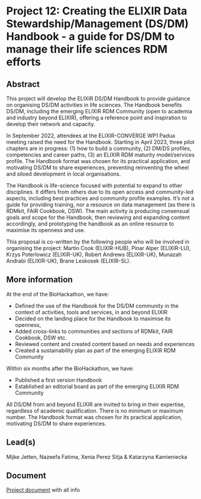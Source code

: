# Project 12: Creating the ELIXIR Data Stewardship/Management (DS/DM) Handbook - a guide for DS/DM to manage their life sciences RDM efforts

## Abstract

This project will develop the ELIXIR DS/DM Handbook to provide guidance on organising DS/DM activities in life sciences. The Handbook benefits DS/DM, including the emerging ELIXIR RDM Community (open to academia and industry beyond ELIXIR), offering a reference point and inspiration to develop their network and capacity.

In September 2022, attendees at the ELIXIR-CONVERGE WP1 Padua meeting raised the need for the Handbook. Starting in April 2023, three pilot chapters are in progress: (1) how to build a community, (2) DM/DS profiles, competencies and career paths, (3) an ELIXIR RDM maturity model/services profile. The Handbook format was chosen for its practical application, and motivating DS/DM to share experiences, preventing reinventing the wheel and siloed development in local organisations.

The Handbook is life-science focused with potential to expand to other disciplines. It differs from others due to its open access and community-led aspects, including best practices and community profile examples. It’s not a guide for providing training, nor a resource on data management (as there is RDMkit, FAIR Cookbook, DSW). The main activity is producing consensual goals and scope for the Handbook, then reviewing and expanding content accordingly, and prototyping the handbook as an online resource to maximise its openness and use.

This proposal is co-written by the following people who will be involved in organising the project: Martin Cook (ELIXIR-HUB), Pinar Alper (ELIXIR-LU), Krzys Poterlowicz (ELIXIR-UK), Robert Andrews (ELIXIR-UK), Munazah Andrabi (ELIXIR-UK), Brane Leskosek (ELIXIR-SL).

## More information

At the end of the BioHackathon, we have:

 * Defined the use of the Handbook for the DS/DM community in the context of activities, tools and services, in and beyond ELIXIR
 * Decided on the landing place for the Handbook to maximise its openness,
 * Added cross-links to communities and sections of RDMkit, FAIR Cookbook, DSW etc.
 * Reviewed content and created content based on needs and experiences
 * Created a sustainability plan as part of the emerging ELIXIR RDM Community

Within six months after the BioHackathon, we have:

 * Published a first version Handbook
 * Established an editorial board as part of the emerging ELIXIR RDM Community

All DS/DM from and beyond ELIXIR are invited to bring in their expertise, regardless of academic qualification. There is no minimum or maximum number. The Handbook format was chosen for its practical application, motivating DS/DM to share experiences.

## Lead(s)

Mijke Jetten, Nazeefa Fatima, Xenia Perez Sitja & Katarzyna Kamieniecka

## Document

[Project document](https://docs.google.com/document/d/1hFUBRh6jKBlE0Ahxqjv1oLXvuvJEoYAd3tXOb8F_gEc/edit) with all info
